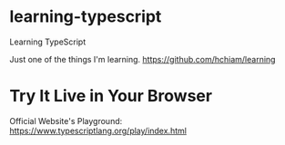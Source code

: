 # learning-typescript
Learning TypeScript

Just one of the things I'm learning. https://github.com/hchiam/learning

# Try It Live in Your Browser

Official Website's Playground: https://www.typescriptlang.org/play/index.html
